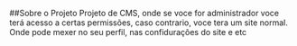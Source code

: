 ##Sobre o Projeto
Projeto de CMS, onde se voce for administrador voce terá acesso a certas permissões, caso contrario, voce tera um site normal.
Onde pode mexer no seu perfil, nas confidurações do site e etc

